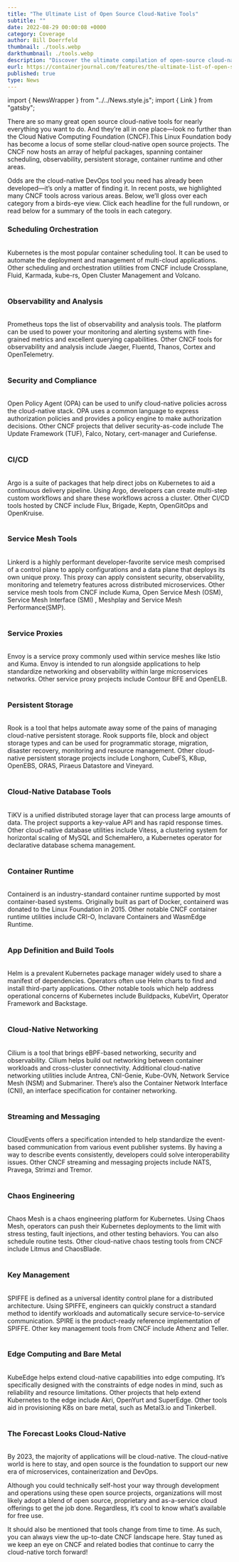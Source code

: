 ```yaml
---
title: "The Ultimate List of Open Source Cloud-Native Tools"
subtitle: ""
date: 2022-08-29 00:00:08 +0000
category: Coverage
author: Bill Doerrfeld
thumbnail: ./tools.webp
darkthumbnail: ./tools.webp
description: "Discover the ultimate compilation of open-source cloud-native tools curated by the Cloud Native Computing Foundation (CNCF). From scheduling and observability to security, CI/CD, service mesh, and edge computing, explore a comprehensive range of tools revolutionizing the cloud-native landscape"
eurl: https://containerjournal.com/features/the-ultimate-list-of-open-source-cloud-native-tools/
published: true
type: News
---
```


import { NewsWrapper } from "../../News.style.js";
import { Link } from "gatsby";

<NewsWrapper>

<div className="test">

There are so many great open source cloud-native tools for nearly everything you want to do.
And they’re all in one place—look no further than the Cloud Native Computing Foundation (CNCF).This Linux Foundation body has become a locus of some stellar cloud-native open source projects. The CNCF now hosts an array of helpful packages, spanning container scheduling, observability, persistent storage, container runtime and other areas.

Odds are the cloud-native DevOps tool you need has already been developed—it’s only a matter of finding it. In recent posts, we highlighted many CNCF tools across various areas. Below, we’ll gloss over each category from a birds-eye view. Click each headline for the full rundown, or read below for a summary of the tools in each category.

### Scheduling  Orchestration
<br />
Kubernetes is the most popular container scheduling tool. It can be used to automate the deployment and management of multi-cloud applications. Other scheduling and orchestration utilities from CNCF include Crossplane, Fluid, Karmada, kube-rs, Open Cluster Management and Volcano.
<br /> <br />

### Observability and Analysis
<br />
Prometheus tops the list of observability and analysis tools. The platform can be used to power your monitoring and alerting systems with fine-grained metrics and excellent querying capabilities. Other CNCF tools for observability and analysis include Jaeger, Fluentd, Thanos, Cortex and OpenTelemetry.
<br /> <br />

### Security and Compliance
<br />
Open Policy Agent (OPA) can be used to unify cloud-native policies across the cloud-native stack. OPA uses a common language to express authorization policies and provides a policy engine to make authorization decisions. Other CNCF projects that deliver security-as-code include The Update Framework (TUF), Falco, Notary, cert-manager and Curiefense.
<br /> <br />

### CI/CD
<br />
Argo is a suite of packages that help direct jobs on Kubernetes to aid a continuous delivery pipeline. Using Argo, developers can create multi-step custom workflows and share these workflows across a cluster. Other CI/CD tools hosted by CNCF include Flux, Brigade, Keptn, OpenGitOps and OpenKruise.
<br /> <br />

### Service Mesh Tools
<br />
Linkerd is a highly performant developer-favorite service mesh comprised of a control plane to apply configurations and a data plane that deploys its own unique proxy. This proxy can apply consistent security, observability, monitoring and telemetry features across distributed microservices. Other service mesh tools from CNCF include Kuma, Open Service Mesh (OSM), <Link to="/projects/service-mesh-interface-conformance">Service Mesh Interface (SMI) </Link> , <Link to="/meshplay">Meshplay</Link> and <Link to="/projects/cloud-native-performance">Service Mesh Performance(SMP)</Link>.
<br /> <br />

### Service Proxies
<br />
Envoy is a service proxy commonly used within service meshes like Istio and Kuma. Envoy is intended to run alongside applications to help standardize networking and observability within large microservices networks. Other service proxy projects include Contour BFE and OpenELB.
<br /> <br />

### Persistent Storage
<br />
Rook is a tool that helps automate away some of the pains of managing cloud-native persistent storage. Rook supports file, block and object storage types and can be used for programmatic storage, migration, disaster recovery, monitoring and resource management. Other cloud-native persistent storage projects include Longhorn, CubeFS, K8up, OpenEBS, ORAS, Piraeus Datastore and Vineyard.
<br /> <br />

### Cloud-Native Database Tools
<br />
TiKV is a unified distributed storage layer that can process large amounts of data. The project supports a key-value API and has rapid response times. Other cloud-native database utilities include Vitess, a clustering system for horizontal scaling of MySQL and SchemaHero, a Kubernetes operator for declarative database schema management.
<br /> <br />

### Container Runtime
<br />
Containerd is an industry-standard container runtime supported by most container-based systems. Originally built as part of Docker, containerd was donated to the Linux Foundation in 2015. Other notable CNCF container runtime utilities include CRI-O, Inclavare Containers and WasmEdge Runtime.
<br /> <br />

### App Definition and Build Tools
<br />
Helm is a prevalent Kubernetes package manager widely used to share a manifest of dependencies. Operators often use Helm charts to find and install third-party applications. Other notable tools which help address operational concerns of Kubernetes include Buildpacks, KubeVirt, Operator Framework and Backstage.
<br /> <br />

### Cloud-Native Networking
<br />
Cilium is a tool that brings eBPF-based networking, security and observability. Cilium helps build out networking between container workloads and cross-cluster connectivity. Additional cloud-native networking utilities include Antrea, CNI-Genie, Kube-OVN, Network Service Mesh (NSM) and Submariner. There’s also the Container Network Interface (CNI), an interface specification for container networking.
<br /> <br />

### Streaming and Messaging
<br />
CloudEvents offers a specification intended to help standardize the event-based communication from various event publisher systems. By having a way to describe events consistently, developers could solve interoperability issues. Other CNCF streaming and messaging projects include NATS, Pravega, Strimzi and Tremor.
<br /> <br />

### Chaos Engineering
<br />
Chaos Mesh is a chaos engineering platform for Kubernetes. Using Chaos Mesh, operators can push their Kubernetes deployments to the limit with stress testing, fault injections, and other testing behaviors. You can also schedule routine tests. Other cloud-native chaos testing tools from CNCF include Litmus and ChaosBlade.
<br /> <br />

### Key Management
<br />
SPIFFE is defined as a universal identity control plane for a distributed architecture. Using SPIFFE, engineers can quickly construct a standard method to identify workloads and automatically secure service-to-service communication. SPIRE is the product-ready reference implementation of SPIFFE. Other key management tools from CNCF include Athenz and Teller.
<br /> <br />

### Edge Computing and Bare Metal
<br />
KubeEdge helps extend cloud-native capabilities into edge computing. It’s specifically designed with the constraints of edge nodes in mind, such as reliability and resource limitations. Other projects that help extend Kubernetes to the edge include Akri, OpenYurt and SuperEdge. Other tools aid in provisioning K8s on bare metal, such as Metal3.io and Tinkerbell.
<br /> <br />

### The Forecast Looks Cloud-Native
<br />
By 2023, the <Link to="https://containerjournal.com/features/majority-of-apps-will-use-cloud-native-development-by-2023/">majority of applications will be cloud-native</Link>. The cloud-native world is here to stay, and open source is the foundation to support our new era of microservices, containerization and DevOps.

Although you could technically self-host your way through development and operations using these open source projects, organizations will most likely adopt a blend of open source, proprietary and as-a-service cloud offerings to get the job done. Regardless, it’s cool to know what’s available for free use.

It should also be mentioned that tools change from time to time. As such, you can always view the up-to-date CNCF landscape here. Stay tuned as we keep an eye on CNCF and related bodies that continue to carry the cloud-native torch forward!
</div>

</NewsWrapper>
